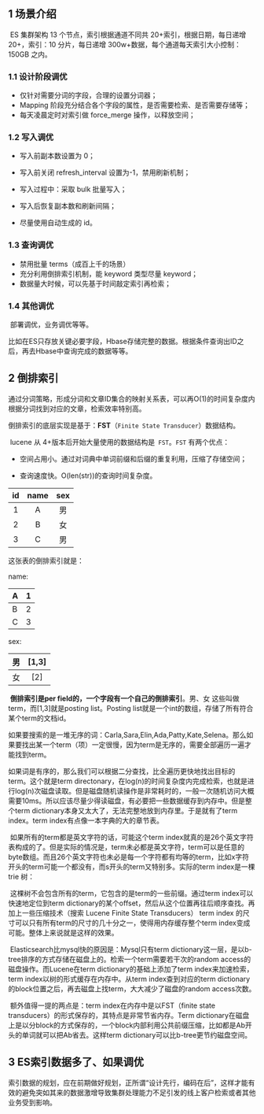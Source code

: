 ## 1 场景介绍

​	ES 集群架构 13 个节点，索引根据通道不同共 20+索引，根据日期，每日递增 20+，索引：10 分片，每日递增 300w+数据，每个通道每天索引大小控制：150GB 之内。

### 1.1 设计阶段调优

- 仅针对需要分词的字段，合理的设置分词器；
- Mapping 阶段充分结合各个字段的属性，是否需要检索、是否需要存储等；
- 每天凌晨定时对索引做 force_merge 操作，以释放空间；

### 1.2 写入调优

- 写入前副本数设置为 0；

- 写入前关闭 refresh_interval 设置为-1，禁用刷新机制；

- 写入过程中：采取 bulk 批量写入；

- 写入后恢复副本数和刷新间隔；

- 尽量使用自动生成的 id。

### 1.3 查询调优

- 禁用批量 terms（成百上千的场景）
- 充分利用倒排索引机制，能 keyword 类型尽量 keyword；
- 数据量大时候，可以先基于时间敲定索引再检索；

### 1.4 其他调优

​	部署调优，业务调优等等。

​	比如在ES只存放关键必要字段，Hbase存储完整的数据。根据条件查询出ID之后，再去Hbase中查询完成的数据等等。

## 2 倒排索引

​	通过分词策略，形成分词和文章ID集合的映射关系表，可以再O(1)的时间复杂度内根据分词找到对应的文章，检索效率特别高。

​	倒排索引的底层实现是基于：**FST**（`Finite State Transducer`）数据结构。

​	lucene 从 4+版本后开始大量使用的数据结构是` FST`。`FST` 有两个优点：

- 空间占用小。通过对词典中单词前缀和后缀的重复利用，压缩了存储空间；

- 查询速度快。O(len(str))的查询时间复杂度。

|  id  | name | sex  |
| :--: | :--: | :--: |
|  1   |  A   |  男  |
|  2   |  B   |  女  |
|  3   |  C   |  男  |

这张表的倒排索引就是：

name:

| A    | 1    |
| ---- | ---- |
| B    | 2    |
| C    | 3    |

sex:

|  男  | [1,3] |
| :--: | :---: |
|  女  |  [2]  |

​	**倒排索引是per field的，一个字段有一个自己的倒排索引**。男、女 这些叫做 term，而[1,3]就是posting list。Posting list就是一个int的数组，存储了所有符合某个term的文档id。

​	如果要搜索的是一堆无序的词：Carla,Sara,Elin,Ada,Patty,Kate,Selena。那么如果要找出某一个term（项）一定很慢，因为term是无序的，需要全部遍历一遍才能找到term。

​	如果词是有序的，那么我们可以根据二分查找，比全遍历更快地找出目标的term。这个就是term directonary，在log(n)的时间复杂度内完成检索，也就是进行log(n)次磁盘读取。但是磁盘随机读操作是非常耗时的，一般一次随机访问大概需要10ms。所以应该尽量少得读磁盘，有必要把一些数据缓存到内存中。但是整个term dictionary本身又太大了，无法完整地放到内存里。于是就有了term index。term index有点像一本字典的大的章节表。

​	如果所有的term都是英文字符的话，可能这个term index就真的是26个英文字符表构成的了。但是实际的情况是，term未必都是英文字符，term可以是任意的byte数组。而且26个英文字符也未必是每一个字符都有均等的term，比如x字符开头的term可能一个都没有，而s开头的term又特别多。实际的term index是一棵trie 树：

​	这棵树不会包含所有的term，它包含的是term的一些前缀。通过term index可以快速地定位到term dictionary的某个offset，然后从这个位置再往后顺序查找。再加上一些压缩技术（搜索 Lucene Finite State Transducers） term index 的尺寸可以只有所有term的尺寸的几十分之一，使得用内存缓存整个term index变成可能。整体上来说就是这样的效果。

​	Elasticsearch比mysql快的原因是：Mysql只有term dictionary这一层，是以b-tree排序的方式存储在磁盘上的。检索一个term需要若干次的random access的磁盘操作。而Lucene在term dictionary的基础上添加了term index来加速检索，term index以树的形式缓存在内存中。从term index查到对应的term dictionary的block位置之后，再去磁盘上找term，大大减少了磁盘的random access次数。

​	额外值得一提的两点是：term index在内存中是以FST（finite state transducers）的形式保存的，其特点是非常节省内存。Term dictionary在磁盘上是以分block的方式保存的，一个block内部利用公共前缀压缩，比如都是Ab开头的单词就可以把Ab省去。这样term dictionary可以比b-tree更节约磁盘空间。

## 3 ES索引数据多了、如果调优

​	索引数据的规划，应在前期做好规划，正所谓“设计先行，编码在后”，这样才能有效的避免突如其来的数据激增导致集群处理能力不足引发的线上客户检索或者其他业务受到影响。